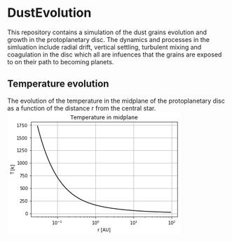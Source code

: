 # DustEvolution

This repository contains a simulation of the dust grains evolution and growth in the protoplanetary disc. 
The dynamics and processes in the simluation include radial drift, vertical settling, turbulent mixing and coagulation in the
disc which all are infuences that the grains are exposed to on their path to becoming planets.

## Temperature evolution
The evolution of the temperature in the midplane of the protoplanetary disc as a function of the distance r from the central star.
![Screenshot](/plots/temperature.png)
